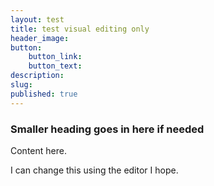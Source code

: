 ```yaml
---
layout: test
title: test visual editing only
header_image:
button:
    button_link:
    button_text:
description:
slug:
published: true
---
```


<div class="container editable">
    <h3>Smaller heading goes in here if needed</h3>
    <p>Content here.</p>
    <p>I can change this using the editor I hope.</p>
</div>